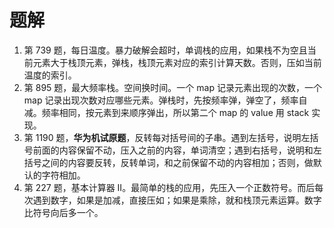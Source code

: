 # 题解

1. 第 739 题，每日温度。暴力破解会超时，单调栈的应用，如果栈不为空且当前元素大于栈顶元素，弹栈，栈顶元素对应的索引计算天数。否则，压如当前温度的索引。
2. 第 895 题，最大频率栈。空间换时间。一个 map 记录元素出现的次数，一个 map 记录出现次数对应哪些元素。弹栈时，先按频率弹，弹空了，频率自减。频率相同，按元素到来顺序弹出，所以第二个 map 的 value 用 stack 实现。
3. 第 1190 题，**华为机试原题**，反转每对括号间的子串。遇到左括号，说明左括号前面的内容保留不动，压入之前的内容，单词清空；遇到右括号，说明和左括号之间的内容要反转，反转单词，和之前保留不动的内容相加；否则，做默认的字符相加。
4. 第 227 题，基本计算器 II。最简单的栈的应用，先压入一个正数符号。而后每次遇到数字，如果是加减，直接压如；如果是乘除，就和栈顶元素运算。数字比符号向后多一个。